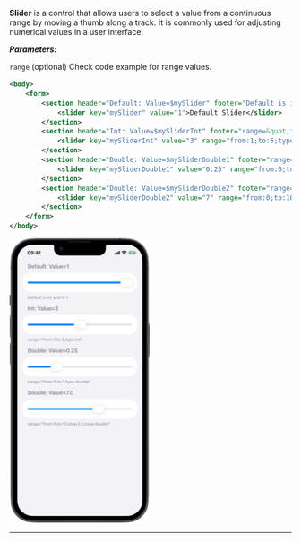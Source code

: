 **Slider** is a control that allows users to select a value from a continuous range by moving a thumb along a track. It is commonly used for adjusting numerical values in a user interface.

***Parameters:***

`range` (optional) Check code example for range values.



```xml
<body>
    <form>
        <section header="Default: Value=$mySlider" footer="Default is int and 0-1">
            <slider key="mySlider" value="1">Default Slider</slider>
        </section>
        <section header="Int: Value=$mySliderInt" footer="range=&quot;from:1;to:5;type:int&quot;">
            <slider key="mySliderInt" value="3" range="from:1;to:5;type:int">Int Slider</slider>
        </section>
        <section header="Double: Value=$mySliderDouble1" footer="range=&quot;from:0;to:1;type:double&quot;">
            <slider key="mySliderDouble1" value="0.25" range="from:0;to:1;type:double">Double Slider</slider>
        </section>
        <section header="Double: Value=$mySliderDouble2" footer="range=&quot;from:0;to:10;step:0.5;type:double&quot;">
            <slider key="mySliderDouble2" value="7" range="from:0;to:10;step:0.5;type:double">Double Slider</slider>
        </section>
    </form>
</body>
```
<img src="/Screenshots/Views/Controls/slider_1.png" width="250" alt="Screenshot">


---
